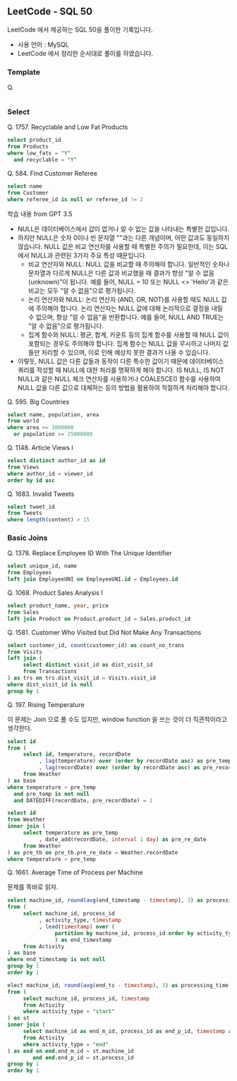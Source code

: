 LeetCode - SQL 50
-----

LeetCode 에서 제공하는 SQL 50을 풀이한 기록입니다.
- 사용 언어 : MySQL
- LeetCode 에서 정리한 순서대로 풀이를 하였습니다.

### Template

Q.

```sql

```

### Select

Q. 1757. Recyclable and Low Fat Products

```sql
select product_id
from Products
where low_fats = "Y" 
  and recyclable = "Y"
```

Q. 584. Find Customer Referee

```sql
select name
from Customer
where referee_id is null or referee_id != 2
```

학습 내용 from GPT 3.5
- NULL은 데이터베이스에서 값이 없거나 알 수 없는 값을 나타내는 특별한 값입니다. 
- 하지만 NULL은 숫자 0이나 빈 문자열 ""과는 다른 개념이며, 어떤 값과도 동일하지 않습니다. NULL 값은 비교 연산자를 사용할 때 특별한 주의가 필요한데, 이는 SQL에서 NULL과 관련된 3가지 주요 특성 때문입니다.
  - 비교 연산자와 NULL: NULL 값을 비교할 때 주의해야 합니다. 일반적인 숫자나 문자열과 다르게 NULL은 다른 값과 비교했을 때 결과가 항상 "알 수 없음(unknown)"이 됩니다. 예를 들어, NULL = 10 또는 NULL <> 'Hello'과 같은 비교는 모두 "알 수 없음"으로 평가됩니다.
  - 논리 연산자와 NULL: 논리 연산자 (AND, OR, NOT)를 사용할 때도 NULL 값에 주의해야 합니다. 논리 연산자는 NULL 값에 대해 논리적으로 결정을 내릴 수 없으며, 항상 "알 수 없음"을 반환합니다. 예를 들어, NULL AND TRUE는 "알 수 없음"으로 평가됩니다.
  - 집계 함수와 NULL: 평균, 합계, 카운트 등의 집계 함수를 사용할 때 NULL 값이 포함되는 경우도 주의해야 합니다. 집계 함수는 NULL 값을 무시하고 나머지 값들만 처리할 수 있으며, 이로 인해 예상치 못한 결과가 나올 수 있습니다.
- 이렇듯, NULL 값은 다른 값들과 동작이 다른 특수한 값이기 때문에 데이터베이스 쿼리를 작성할 때 NULL에 대한 처리를 명확하게 해야 합니다. IS NULL, IS NOT NULL과 같은 NULL 체크 연산자를 사용하거나 COALESCE() 함수를 사용하여 NULL 값을 다른 값으로 대체하는 등의 방법을 활용하여 적절하게 처리해야 합니다.


Q. 595. Big Countries

```sql
select name, population, area
from world
where area >= 3000000
  or population >= 25000000
```

Q. 1148. Article Views I

```sql
select distinct author_id as id
from Views
where author_id = viewer_id
order by id asc
```

Q. 1683. Invalid Tweets

```sql
select tweet_id
from Tweets
where length(content) > 15
```

### Basic Joins

Q. 1378. Replace Employee ID With The Unique Identifier 

```sql
select unique_id, name
from Employees
left join EmployeeUNI on EmployeeUNI.id = Employees.id
```

Q. 1068. Product Sales Analysis I

```sql
select product_name, year, price
from Sales
left join Product on Product.product_id = Sales.product_id
```

Q. 1581. Customer Who Visited but Did Not Make Any Transactions

```sql
select customer_id, count(customer_id) as count_no_trans
from Visits
left join (
     select distinct visit_id as dist_visit_id
     from Transactions
) as trs on trs.dist_visit_id = Visits.visit_id
where dist_visit_id is null
group by 1
```

Q. 197. Rising Temperature 

이 문제는 Join 으로 풀 수도 있지만, window function 을 쓰는 것이 더 직관적이라고 생각한다.

```sql
select id
from (
     select id, temperature, recordDate
          , lag(temperature) over (order by recordDate asc) as pre_temp
          , lag(recordDate) over (order by recordDate asc) as pre_recordDate
     from Weather
) as base
where temperature > pre_temp
  and pre_temp is not null
  and DATEDIFF(recordDate, pre_recordDate) = 1
```

```sql
select id
from Weather
inner join (
     select temperature as pre_temp
          , date_add(recordDate, interval 1 day) as pre_re_date
     from Weather
) as pre_tb on pre_tb.pre_re_date = Weather.recordDate
where temperature > pre_temp
```

Q. 1661. Average Time of Process per Machine

문제를 똑바로 읽자.

```sql
select machine_id, round(avg(end_timestamp - timestamp), 3) as processing_time
from (
     select machine_id, process_id
          , activity_type, timestamp
          , lead(timestamp) over (
               partition by machine_id, process_id order by activity_type asc
               ) as end_timestamp
     from Activity
) as base
where end_timestamp is not null
group by 1
order by 1
```

```sql
elect machine_id, round(avg(end_ts - timestamp), 3) as processing_time
from (
     select machine_id, process_id, timestamp
     from Activity
     where activity_type = "start"
) as st
inner join (
     select machine_id as end_m_id, process_id as end_p_id, timestamp as end_ts
     from Activity
     where activity_type = "end"
) as end on end.end_m_id = st.machine_id
        and end.end_p_id = st.process_id
group by 1
order by 1
```